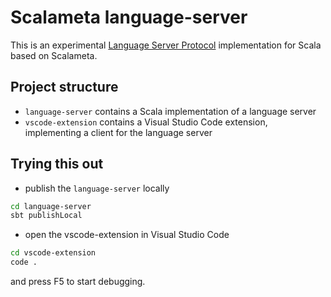# Scalameta language-server

This is an experimental [Language Server Protocol](https://github.com/Microsoft/language-server-protocol)
implementation for Scala based on Scalameta.

## Project structure
- `language-server` contains a Scala implementation of a language server
- `vscode-extension` contains a Visual Studio Code extension, implementing a client for the language server

## Trying this out
- publish the `language-server` locally

```sh
cd language-server
sbt publishLocal
```

- open the vscode-extension in Visual Studio Code

```sh
cd vscode-extension
code .
```

and press F5 to start debugging.
